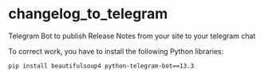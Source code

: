 # changelog_to_telegram
Telegram Bot to publish Release Notes from your site to your telegram chat

To correct work, you have to install the following Python libraries:
```
pip install beautifulsoup4 python-telegram-bot==13.3
```
